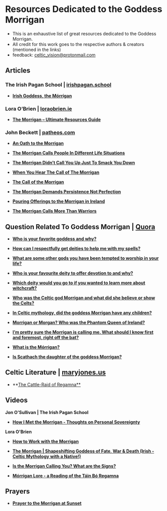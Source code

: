 # Resources Dedicated to the Goddess Morrigan

- This is an exhaustive list of great resources dedicated to the Goddess Morrigan. 
- All credit for this work goes to the respective authors & creators (mentioned in the links)
- feedback: celtic_vision@protonmail.com


## Articles

### The Irish Pagan School | [irishpagan.school]([irishpagan.school](https://irishpagan.school))

- [**Irish Goddess, the Mórrígan**](https://irishpagan.school/the-morrigan)

### Lora O’Brien | [loraobrien.ie](https://loraobrien.ie)
- [**The Morrigan – Ultimate Resources Guide**](https://loraobrien.ie/the-morrigan-resources-guide)
    
### John Beckett | [patheos.com](https://www.patheos.com/blogs/johnbeckett)

- [**An Oath to the Morrigan**](https://www.patheos.com/blogs/johnbeckett/2017/07/an-oath-to-the-morrigan.html)
    
- [**The Morrigan Calls People In Different Life Situations**](https://www.patheos.com/blogs/johnbeckett/2019/01/the-morrigan-calls-people-in-different-life-situations.html)
    
- [**The Morrigan Didn’t Call You Up Just To Smack You Down**](https://www.patheos.com/blogs/johnbeckett/2021/07/the-morrigan-didnt-call-you-up-just-to-smack-you-down.html)
    
- [**When You Hear The Call of The Morrigan**](https://www.patheos.com/blogs/johnbeckett/2017/07/hear-call-morrigan.html)
    
- [**The Call of the Morrigan**](https://www.patheos.com/blogs/johnbeckett/2012/07/the-call-of-the-morrigan.html)
    
- [**The Morrigan Demands Persistence Not Perfection**](https://www.patheos.com/blogs/johnbeckett/2020/01/the-morrigan-demands-persistence-not-perfection.html)
    
- [**Pouring Offerings to the Morrigan in Ireland**](https://www.patheos.com/blogs/johnbeckett/2018/06/pouring-offerings-to-the-morrigan-in-ireland.html)
    
- [**The Morrigan Calls More Than Warriors**](https://www.patheos.com/blogs/johnbeckett/2018/02/morrigan-calls-warriors.html)


## Question Related To Goddess Morrigan | [Quora](https://www.quora.com)

- [**Who is your favorite goddess and why?**](https://rmto.quora.com/Who-is-your-favorite-goddess-and-why-1?ch=10&oid=399459064&share=54cf6cb8&target_type=answer)
    
- [**How can I respectfully get deities to help me with my spells?**](https://magicmanifestationbalance.quora.com/How-can-I-respectfully-get-deities-to-help-me-with-my-spells-1?ch=10&oid=351630776&share=2e62fb65&target_type=answer)

- [**What are some other gods you have been tempted to worship in your life?**](https://rmto.quora.com/What-are-some-other-gods-you-have-been-tempted-to-worship-in-your-life)
    
- [**Who is your favourite deity to offer devotion to and why?**](https://rmto.quora.com/Who-is-your-favourite-deity-to-offer-devotion-to-and-why)

- [**Which deity would you go to if you wanted to learn more about witchcraft?**](https://forbiddenknowledge.quora.com/Which-deity-would-you-go-to-if-you-wanted-to-learn-more-about-witchcraft)

- [**Who was the Celtic god Morrigan and what did she believe or show the Celts?**](https://www.quora.com/Who-was-the-Celtic-god-Morrigan-and-what-did-she-believe-or-show-the-Celts)
    
- [**In Celtic mythology, did the goddess Morrigan have any children?**](https://www.quora.com/In-Celtic-mythology-did-the-goddess-Morrigan-have-any-children)
 
- [**Morrigan or Morgan? Who was the Phantom Queen of Ireland?**](https://www.quora.com/Morrigan-or-Morgan-Who-was-the-Phantom-Queen-of-Ireland)
    
- [**I’m pretty sure the Morrigan is calling me. What should I know first and foremost, right off the bat?**](https://www.quora.com/I-m-pretty-sure-the-Morrigan-is-calling-me-What-should-I-know-first-and-foremost-right-off-the-bat)
    
- [**What is the Mórrigan?**](https://www.quora.com/What-is-the-M%C3%B3rrigan)
    
- [**Is Scathach the daughter of the goddess Morrigan?**](https://www.quora.com/Is-Scathach-the-daughter-of-the-goddess-Morrigan)
 
 
## Celtic Literature | [maryjones.us](https://www.maryjones.us/ctexts)

- **[The Cattle-Raid of Regamna**](https://www.maryjones.us/ctexts/regamna.html)


## Videos

**Jon O'Sullivan | The Irish Pagan School**

- [**How I Met the Morrigan - Thoughts on Personal Sovereignty**](https://www.youtube.com/watch?v=FVSrRY38bjA)
    
**Lora O'Brien**

- [**How to Work with the Morrigan**](https://www.youtube.com/watch?v=RakzNrRCjXk)

- [**The Morrigan | Shapeshifting Goddess of Fate, War & Death (Irish - Celtic Mythology with a Native!)**](https://www.youtube.com/watch?v=TR5_7i_k-Rc)

- [**Is the Morrigan Calling You? What are the Signs?**](https://www.youtube.com/watch?v=C0KW6iNlGtg)

- [**Mórrígan Lore - a Reading of the Táin Bó Regamna**](https://www.youtube.com/watch?v=M9DKSCbrpiI)


## Prayers
- [**Prayer to the Morrigan at Sunset**](https://loraobrien.ie/morrigan-prayer)
 
